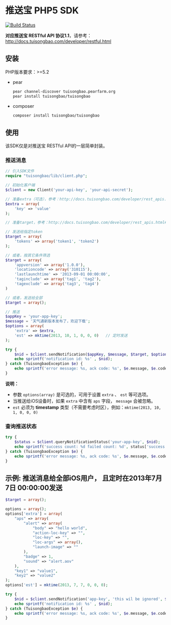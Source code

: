 # 推送宝 PHP5 SDK

[![Build Status](https://travis-ci.org/tuisongbao/php5-sdk.png?branch=master)](https://travis-ci.org/tuisongbao/php5-sdk)

**对应推送宝 RESTful API 协议1.1**，请参考：http://docs.tuisongbao.com/developer/restful.html

## 安装

PHP版本要求：>=5.2

- pear

    ```bash
    pear channel-discover tuisongbao.pearfarm.org
    pear install tuisongbao/tuisongbao
    ```

- composer

    ```bash
    composer install tuisongbao/tuisongbao
    ```

## 使用

该SDK仅是对推送宝 RESTful API的一层简单封装。

### 推送消息

```php
// 引入SDK文件
require "tuisongbao/lib/client.php";

// 初始化客户端
$client = new Client('your-api-key', 'your-api-secret');

// 准备extra（可选），参考：http://docs.tuisongbao.com/developer/rest_apis.html#extra
$extra = array(
    'key' => 'value'
);

// 准备target，参考：http://docs.tuisongbao.com/developer/rest_apis.html#target

// 发送给指定token
$target = array(
    'tokens' => array('token1', 'token2')
);

// 或者，按其它条件筛选
$target = array(
    'appversion' => array('1.0.0'),
    'locationcode' => array('310115'),
    'lastlaunchtime' => '2013-09-01 00:00:00',
    'taginclude' => array('tag1', 'tag2'),
    'tagexclude' => array('tag3', 'tag4')
)

// 或者，发送给全部
$target = array();

// 推送
$appKey = 'your-app-key';
$message = '天气通新版本发布了，欢迎下载';
$options = array(
    'extra' => $extra,
    'est' => mktime(2013, 10, 1, 0, 0, 0)   // 定时发送
);

try {
    $nid = $client.sendNotification($appKey, $message, $target, $options);
    echo sprintf('notification id: %s' , $nid);
} catch (TuisongbaoException $e) {
    echo sprintf('error message: %s, ack code: %s', $e.message, $e.code);
}
```

**说明：**

* 参数 `options(array)` 是可选的，可用于设置 `extra` 、 `est` 等可选项。
* 当推送给iOS设备时，如果 `extra` 中含有 `aps` 字段， `message` 会被忽略。
* `est` 必须为 **timestamp**  类型（不需要考虑时区），例如：`mktime(2013, 10, 1, 0, 0, 0)`

### 查询推送状态

```php
try {
    $status = $client.queryNotificationStatus('your-app-key', $nid);
    echo sprintf('success count: %d failed count: %d', status['success'], status['failed']);
} catch (TuisongbaoException $e) {
    echo sprintf('error message: %s, ack code: %s', $e.message, $e.code);
}
```

## 示例: 推送消息给全部iOS用户， 且定时在2013年7月7日 00:00:00发送

```php
$target = array();

options = array();
options['extra'] = array(
    "aps" => array(
        "alert" => array(
            "body" => "hello world",
            "action-loc-key" => "",
            "loc-key" => "",
            "loc-args" => array(),
            "launch-image" => ""
        ),
        "badge" => 1,
        "sound" => "alert.aov"
    ),
    "key1" => "value1",
    "key2" => "value2"
);
options['est'] = mktime(2013, 7, 7, 0, 0, 0);

try {
    $nid = $client.sendNotification('app-key', 'this wil be ignored', $target, options);
    echo sprintf('notification id: %s' , $nid);
} catch (TuisongbaoException $e) {
    echo sprintf('error message: %s, ack code: %s', $e.message, $e.code);
}
```